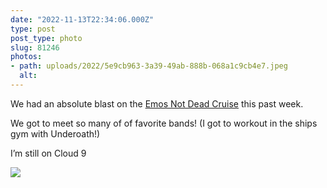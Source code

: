 ```yaml
---
date: "2022-11-13T22:34:06.000Z"
type: post 
post_type: photo
slug: 81246
photos: 
- path: uploads/2022/5e9cb963-3a39-49ab-888b-068a1c9cb4e7.jpeg
  alt: 
---
```

We had an absolute blast on the [Emos Not Dead Cruise](http://emosnotdeadcruise.com) this past week. 

We got to meet so many of of favorite bands! (I got to workout in the ships gym with Underoath!)

I’m still on Cloud 9


![](/uploads/2022/5e9cb963-3a39-49ab-888b-068a1c9cb4e7.jpeg)
